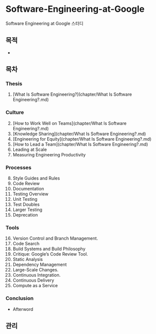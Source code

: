 # Software-Engineering-at-Google
Software Engineering at Google 스터디

## 목적
* 

## 목차
### Thesis
1. [What Is Software Engineering?](chapter/What Is Software Engineering?.md)
### Culture
2. [How to Work Well on Teams](chapter/What Is Software Engineering?.md)
3. [Knowledge Sharing](chapter/What Is Software Engineering?.md)
4. [Engineering for Equity](chapter/What Is Software Engineering?.md)
5. [How to Lead a Team](chapter/What Is Software Engineering?.md)
6. Leading at Scale
7. Measuring Engineering Productivity
### Processes
8. Style Guides and Rules
9. Code Review
10. Documentation
11. Testing Overview
12. Unit Testing
13. Test Doubles
14. Larger Testing
15. Deprecation

### Tools
16. Version Control and Branch Management.
17. Code Search
18. Build Systems and Build Philosophy
19. Critique: Google’s Code Review Tool.
20. Static Analysis
21. Dependency Management
22. Large-Scale Changes.
23. Continuous Integration.
24. Continuous Delivery
25. Compute as a Service

### Conclusion
* Afterword

## 관리
